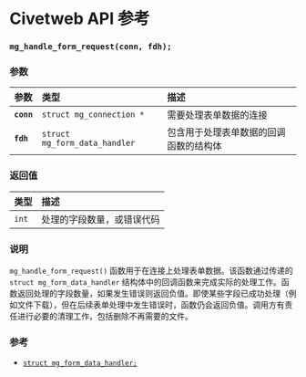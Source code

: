 # Civetweb API 参考

### `mg_handle_form_request(conn, fdh);`

### 参数

| 参数 | 类型 | 描述 |
| :--- | :--- | :--- |
| **`conn`** | `struct mg_connection *` | 需要处理表单数据的连接 |
| **`fdh`** | `struct mg_form_data_handler` | 包含用于处理表单数据的回调函数的结构体 |

### 返回值

| 类型 | 描述 |
| :--- | :--- |
| `int` | 处理的字段数量，或错误代码 |

### 说明

`mg_handle_form_request()` 函数用于在连接上处理表单数据。该函数通过传递的 `struct mg_form_data_handler` 结构体中的回调函数来完成实际的处理工作。函数返回处理的字段数量，如果发生错误则返回负值。即使某些字段已成功处理（例如文件下载），但在后续表单处理中发生错误时，函数仍会返回负值。调用方有责任进行必要的清理工作，包括删除不再需要的文件。

### 参考

* [`struct mg_form_data_handler;`](mg_form_data_handler.md)
